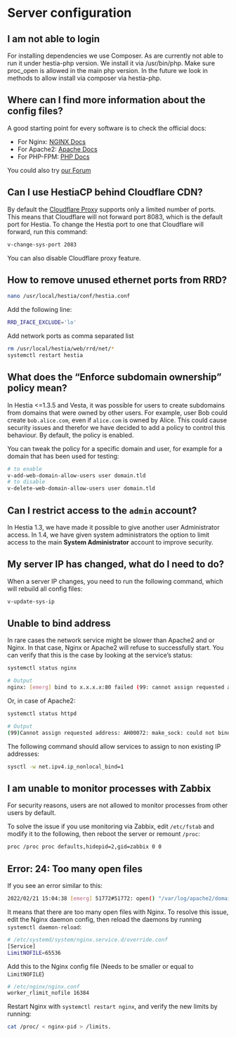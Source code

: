 # Server configuration

## I am not able to login

For installing dependencies we use Composer. As are currently not able
to run it under hestia-php version. We install it via /usr/bin/php. Make
sure proc_open is allowed in the main php version. In the future we look
in methods to allow install via composer via hestia-php.

## Where can I find more information about the config files?

A good starting point for every software is to check the official docs:

- For Nginx: [NGINX Docs](https://nginx.org/en/docs/)
- For Apache2: [Apache Docs](http://httpd.apache.org/docs/2.4/)
- For PHP-FPM: [PHP Docs](https://www.php.net/manual/en/install.fpm.configuration.php)

You could also try [our Forum](https://forum.hestiacp.com)

## Can I use HestiaCP behind Cloudflare CDN?

By default the [Cloudflare Proxy](https://developers.cloudflare.com/fundamentals/get-started/reference/network-ports/) supports only a limited number of ports. This means that Cloudflare will not forward port 8083, which is the default port for Hestia. To change the Hestia port to one that Cloudflare will forward, run this command:

```bash
v-change-sys-port 2083
```

You can also disable Cloudflare proxy feature.

## How to remove unused ethernet ports from RRD?

```bash
nano /usr/local/hestia/conf/hestia.conf
```

Add the following line:

```bash
RRD_IFACE_EXCLUDE='lo'
```

Add network ports as comma separated list

```bash
rm /usr/local/hestia/web/rrd/net/*
systemctl restart hestia
```

## What does the “Enforce subdomain ownership” policy mean?

In Hestia <=1.3.5 and Vesta, it was possible for users to create subdomains from domains that were owned by other users. For example, user Bob could create `bob.alice.com`, even if `alice.com` is owned by Alice. This could cause security issues and therefor we have decided to add a policy to control this behaviour. By default, the policy is enabled.

You can tweak the policy for a specific domain and user, for example for a domain that has been used for testing:

```bash
# to enable
v-add-web-domain-allow-users user domain.tld
# to disable
v-delete-web-domain-allow-users user domain.tld
```

## Can I restrict access to the `admin` account?

In Hestia 1.3, we have made it possible to give another user Administrator access. In 1.4, we have given system administrators the option to limit access to the main **System Administrator** account to improve security.

## My server IP has changed, what do I need to do?

When a server IP changes, you need to run the following command, which will rebuild all config files:

```bash
v-update-sys-ip
```

## Unable to bind address

In rare cases the network service might be slower than Apache2 and or Nginx. In that case, Nginx or Apache2 will refuse to successfully start. You can verify that this is the case by looking at the service’s status:

```bash
systemctl status nginx

# Output
nginx: [emerg] bind to x.x.x.x:80 failed (99: cannot assign requested address)
```

Or, in case of Apache2:

```bash
systemctl status httpd

# Output
(99)Cannot assign requested address: AH00072: make_sock: could not bind to address x.x.x.x:8443
```

The following command should allow services to assign to non existing IP addresses:

```bash
sysctl -w net.ipv4.ip_nonlocal_bind=1
```

## I am unable to monitor processes with Zabbix

For security reasons, users are not allowed to monitor processes from other users by default.

To solve the issue if you use monitoring via Zabbix, edit `/etc/fstab` and modify it to the following, then reboot the server or remount `/proc`:

```bash
proc /proc proc defaults,hidepid=2,gid=zabbix 0 0
```

## Error: 24: Too many open files

If you see an error similar to this:

```bash
2022/02/21 15:04:38 [emerg] 51772#51772: open() "/var/log/apache2/domains/domain.tld.error.log" failed (24: Too many open files)
```

It means that there are too many open files with Nginx. To resolve this issue, edit the Nginx daemon config, then reload the daemons by running `systemctl daemon-reload`:

```bash
# /etc/systemd/system/nginx.service.d/override.conf
[Service]
LimitNOFILE=65536
```

Add this to the Nginx config file (Needs to be smaller or equal to `LimitNOFILE`)

```bash
# /etc/nginx/nginx.conf
worker_rlimit_nofile 16384
```

Restart Nginx with `systemctl restart nginx`, and verify the new limits by running:

```bash
cat /proc/ < nginx-pid > /limits.
```
